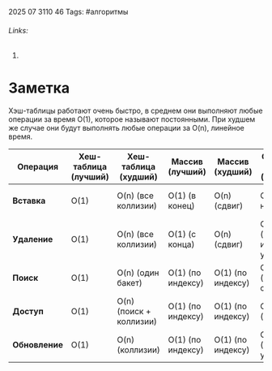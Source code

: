 2025 07 3110 46
Tags: #алгоритмы 
###### Links: 
1) 
# Заметка
Хэш-таблицы работают очень быстро, в среднем они выполняют любые операции за время O(1), которое называют постоянными. При худшем же случае они будут выполнять любые операции за O(n), линейное время.

|Операция|Хеш-таблица (лучший)|Хеш-таблица (худший)|Массив (лучший)|Массив (худший)|Связный список (лучший)|Связный список (худший)|
|---|---|---|---|---|---|---|
|**Вставка**|O(1)|O(n) (все коллизии)|O(1) (в конец)|O(n) (сдвиг)|O(1) (в начало)|O(n) (в конец без tail)|
|**Удаление**|O(1)|O(n) (все коллизии)|O(1) (с конца)|O(n) (сдвиг)|O(1) (если известен узел)|O(n) (поиск + удаление)|
|**Поиск**|O(1)|O(n) (один бакет)|O(1) (по индексу)|O(1) (по индексу)|O(1) (голова списка)|O(n) (линейный поиск)|
|**Доступ**|O(1)|O(n) (поиск + коллизии)|O(1) (по индексу)|O(1) (по индексу)|O(1) (голова)|O(n) (доступ по позиции)|
|**Обновление**|O(1)|O(n) (коллизии)|O(1) (по индексу)|O(1) (по индексу)|O(1) (известен узел)|O(n) (поиск + обновление)|
